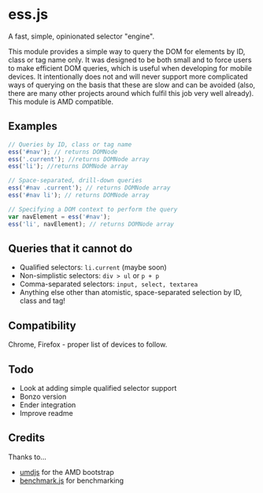 ess.js
======

A fast, simple, opinionated selector "engine".

This module provides a simple way to query the DOM for elements by ID, class or tag name only. It was designed to be both small and to force users to make efficient DOM queries, which is useful when developing for mobile devices. It intentionally does not and will never support more complicated ways of querying on the basis that these are slow and can be avoided (also, there are many other projects around which fulfil this job very well already). This module is AMD compatible.

## Examples
```js
// Queries by ID, class or tag name
ess('#nav'); // returns DOMNode
ess('.current'); //returns DOMNode array
ess('li'); //returns DOMNode array

// Space-separated, drill-down queries
ess('#nav .current'); // returns DOMNode array
ess('#nav li'); // returns DOMNode array

// Specifying a DOM context to perform the query
var navElement = ess('#nav');
ess('li', navElement); // returns DOMNode array
```

## Queries that it cannot do
* Qualified selectors: ```li.current``` (maybe soon)
* Non-simplistic selectors: ```div > ul``` or  ```p + p```
* Comma-separated selectors: ```input, select, textarea```
* Anything else other than atomistic, space-separated selection by ID, class and tag!

## Compatibility
Chrome, Firefox - proper list of devices to follow.

## Todo
* Look at adding simple qualified selector support
* Bonzo version
* Ender integration
* Improve readme

## Credits
Thanks to...
* [umdjs](https://github.com/umdjs/umd) for the AMD bootstrap
* [benchmark.js](https://github.com/bestiejs/benchmark.js) for benchmarking
